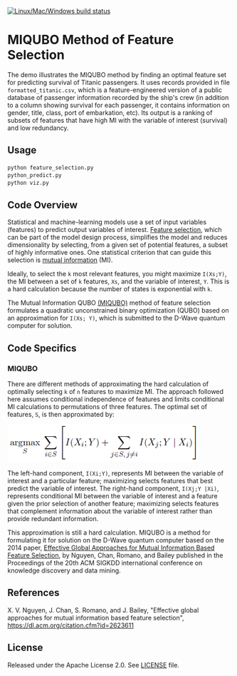 [![Linux/Mac/Windows build status](
  https://circleci.com/gh/dwave-examples/mutual-information-feature-selection.svg?style=svg)](
  https://circleci.com/gh/dwave-examples/mutual-information-feature-selection)

# MIQUBO Method of Feature Selection

The demo illustrates the MIQUBO method by finding an optimal feature set for
predicting survival of Titanic passengers. It uses records provided in file
`formatted_titanic.csv`, which is a feature-engineered version of a public
database of passenger information recorded by the ship's crew (in addition to a
column showing survival for each passenger, it contains information on gender,
title, class, port of embarkation, etc). Its output is a ranking of subsets of
features that have high MI with the variable of interest (survival) and low
redundancy.

## Usage

```bash
python feature_selection.py
python_predict.py
python viz.py
```

## Code Overview

Statistical and machine-learning models use a set of input variables (features)
to predict output variables of interest. [Feature selection][1], which can be part
of the model design process, simplifies the model and reduces dimensionality by
selecting, from a given set of potential features, a subset of highly
informative ones. One statistical criterion that can guide this selection is
[mutual information][2] (MI).

Ideally, to select the `k` most relevant features, you might maximize `I(Xs;Y)`,
the MI between a set of `k` features, `Xs`, and the variable of interest, `Y`.
This is a hard calculation because the number of states is exponential with `k`.

The Mutual Information QUBO [(MIQUBO)](#MIQUBO) method of feature selection
formulates a quadratic unconstrained binary optimization (QUBO) based on an
approximation for `I(Xs; Y)`, which is submitted to the D-Wave quantum computer
for solution.

[1]: https://en.wikipedia.org/wiki/Feature_selection
[2]: https://en.wikipedia.org/wiki/Mutual_information

## Code Specifics

### MIQUBO

There are different methods of approximating the hard calculation of optimally
selecting `k` of `n` features to maximize MI. The approach followed here
assumes conditional independence of features and limits conditional MI
calculations to permutations of three features. The optimal set of features,
`S`, is then approximated by:

<!---
LaTeX equation:
\underset{S}{\operatorname{argmax}} \; \sum_{i \in S} \left[ I(X_i; Y) + \sum_{j \in S, \, j \ne i} I(X_j; Y \mid X_i) \right]
--->

![K of N Approximation](readme_imgs/n_k_approx.png)

The left-hand component, `I(Xi;Y)`, represents MI between the variable of
interest and a particular feature; maximizing selects features that best predict
the variable of interest. The right-hand component, `I(Xj;Y |Xi)`, represents
conditional MI between the variable of interest and a feature given the prior
selection of another feature; maximizing selects features that complement
information about the variable of interest rather than provide redundant
information.

This approximation is still a hard calculation. MIQUBO is a method for
formulating it for solution on the D-Wave quantum computer based on the 2014
paper, [Effective Global Approaches for Mutual Information Based Feature
Selection](https://dl.acm.org/citation.cfm?id=2623611), by Nguyen, Chan, Romano,
and Bailey published in the Proceedings of the 20th ACM SIGKDD international
conference on knowledge discovery and data mining.

## References

X. V. Nguyen, J. Chan, S. Romano, and J. Bailey, "Effective global approaches
for mutual information based feature selection",
https://dl.acm.org/citation.cfm?id=2623611

## License

Released under the Apache License 2.0. See [LICENSE](LICENSE) file.
